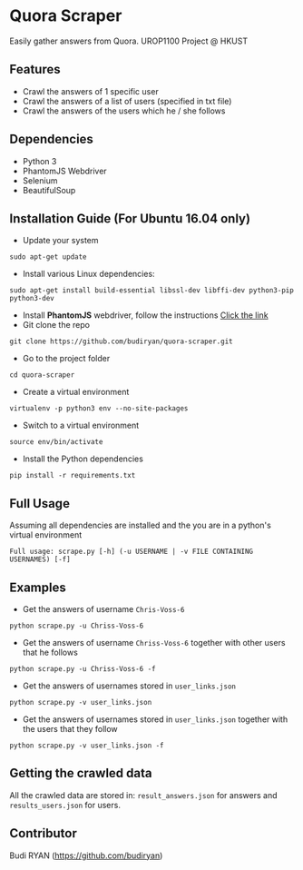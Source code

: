 # Quora Scraper
Easily gather answers from Quora. UROP1100 Project @ HKUST

## Features
- Crawl the answers of 1 specific user 
- Crawl the answers of a list of users (specified in txt file)
- Crawl the answers of the users which he / she follows

## Dependencies
- Python 3
- PhantomJS Webdriver
- Selenium
- BeautifulSoup

## Installation Guide (For Ubuntu 16.04 only)
- Update your system
```
sudo apt-get update
```
- Install various Linux dependencies:
```
sudo apt-get install build-essential libssl-dev libffi-dev python3-pip python3-dev
```
- Install __PhantomJS__ webdriver, follow the instructions <a href="https://gist.github.com/julionc/7476620">Click the link</a> 
- Git clone the repo
```
git clone https://github.com/budiryan/quora-scraper.git
```
- Go to the project folder
```
cd quora-scraper
```
- Create a virtual environment
```
virtualenv -p python3 env --no-site-packages
```
- Switch to a virtual environment
```
source env/bin/activate
```
- Install the Python dependencies
```
pip install -r requirements.txt
```

## Full Usage
Assuming all dependencies are installed and the you are in a python's virtual environment
```
Full usage: scrape.py [-h] (-u USERNAME | -v FILE CONTAINING USERNAMES) [-f]
```

## Examples
- Get the answers of username `Chris-Voss-6`
```
python scrape.py -u Chriss-Voss-6
```
- Get the answers of username `Chriss-Voss-6` together with other users that he follows
```
python scrape.py -u Chriss-Voss-6 -f
```
- Get the answers of usernames stored in `user_links.json`
```
python scrape.py -v user_links.json 
```
- Get the answers of usernames stored in `user_links.json` together with the users that they follow
```
python scrape.py -v user_links.json -f
```

## Getting the crawled data
All the crawled data are stored in: `result_answers.json` for answers and `results_users.json` for users.

## Contributor
Budi RYAN (https://github.com/budiryan)
